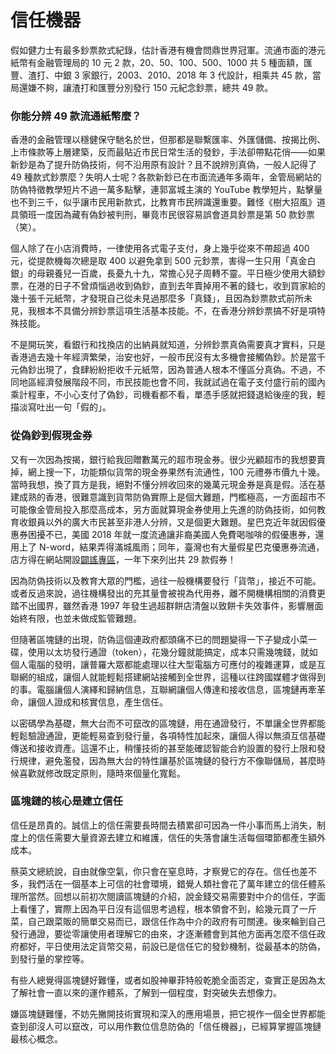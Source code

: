 # 信任機器

假如健力士有最多鈔票款式紀錄，估計香港有機會問鼎世界冠軍。流通市面的港元紙幣有金融管理局的 10 元 2 款，20、50、100、500、1000 共 5 種面額，匯豐、渣打、中銀 3 家銀行，2003、2010、2018 年 3 代設計，相乘共 45 款，當局還嫌不夠，讓渣打和匯豐分別發行 150 元紀念鈔票，總共 49 款。

### 你能分辨 49 款流通紙幣麼？

香港的金融管理以穩健保守馳名於世，但那都是聯繫匯率、外匯儲備、按揭比例、上市條款等上層建築，反而最貼近市民日常生活的發鈔，手法卻帶點花俏——如果新鈔是為了提升防偽技術，何不沿用原有設計？且不說辨別真偽，一般人記得了 49 種款式鈔票麼？失明人士呢？各款新鈔已在市面流通年多兩年，金管局網站的防偽特徵教學短片不過一萬多點擊，連郭富城主演的 YouTube 教學短片，點擊量也不到三千，似乎讓市民用新款式，比教育市民辨識還重要。難怪《樹大招風》道具領班一度因為藏有偽鈔被判刑，畢竟市民很容易誤會道具鈔票是第 50 款鈔票（笑）。

個人除了在小店消費時，一律使用各式電子支付，身上幾乎從來不帶超過 400 元，從提款機每次總是取 400 以避免拿到 500 元鈔票，害得一生只用「真金白銀」的母親養兒一百歲，長憂九十九，常擔心兒子周轉不靈。平日極少使用大額鈔票，在港的日子不曾煩惱過收到偽鈔，直到去年賣掉用不著的錢七，收到買家給的幾十張千元紙幣，才發現自己從未見過那麼多「真錢」，且因為鈔票款式前所未見，我根本不具備分辨鈔票這項生活基本技能。不，在香港分辨鈔票搞不好是項特殊技能。

不是開玩笑，看銀行和找換店的出納員就知道，分辨鈔票真偽需要真才實料，只是香港過去幾十年經濟繁榮，治安也好，一般市民沒有太多機會接觸偽鈔。於是當千元偽鈔出現了，食肆紛紛拒收千元紙幣，因為普通人根本不懂區分真偽。不過，不同地區經濟發展階段不同，市民技能也會不同，我就試過在電子支付盛行前的國內乘計程車，不小心支付了偽鈔，司機看都不看，單憑手感就把錢退給後座的我，輕描淡寫吐出一句「假的」。

### **從偽鈔到假現金券**

又有一次因為按揭，銀行給我回贈數萬元的超市現金券。很少光顧超市的我想要賣掉，網上搜一下，功能類似貨幣的現金券果然有流通性，100 元禮券市價九十幾。當時我想，換了買方是我，絕對不懂分辨收回來的幾萬元現金券是真是假。活在基建成熟的香港，很難意識到貨幣防偽實際上是個大難題，門檻極高，一方面超市不可能像金管局投入那麼高成本，另方面就算現金券使用上先進的防偽技術，如何教育收銀員以外的廣大市民甚至非港人分辨，又是個更大難題。星巴克近年就因假優惠券困擾不已，美國 2018 年就一度流通讓非裔美國人免費喝咖啡的假優惠券，還用上了 N-word，結果弄得滿城風雨；同年，臺灣也有大量假星巴克優惠券流通，店方得在網站開設[闢謠專區](https://www.starbucks.com.tw/stores/allevent/show.jspx?n=1016)，一年下來列出共 29 款假券！

因為防偽技術以及教育大眾的門檻，過往一般機構要發行「貨幣」，接近不可能。或者反過來說，過往機構發出的充其量會被視為代用券，離不開機構相關的消費更踏不出國界，雖然香港 1997 年發生過超群餅店清盤以致餅卡失效事件，影響層面始終有限，也並未做成監管難題。

但隨著區塊鏈的出現，防偽這個連政府都頭痛不已的問題變得一下子變成小菜一碟，使用以太坊發行通證（token），花幾分鐘就能搞定，成本只需幾塊錢，就如個人電腦的發明，讓普羅大眾都能處理以往大型電腦方可應付的複雜運算，或是互聯網的組成，讓個人就能輕鬆搭建網站接觸到全世界，這種以往跨國媒體才做得到的事。電腦讓個人演繹和歸納信息，互聯網讓個人傳達和接收信息，區塊鏈再牽革命，讓個人證成和核實信息，產生信任。

以密碼學為基礎，無大台而不可竄改的區塊鏈，用在通證發行，不單讓全世界都能輕鬆驗證通證，更能輕易查到發行量，各項特性加起來，讓個人得以無須互信基礎傳送和接收資產。這還不止，稍懂技術的甚至能確認智能合約設置的發行上限和發行規律，避免濫發，因為無大台的特性讓基於區塊鏈的發行方不像聯儲局，甚麼時候喜歡就修改既定原則，隨時來個量化寬鬆。

### **區塊鏈的核心是建立信任**

信任是昂貴的。誠信上的信任需要長時間去積累卻可因為一件小事而馬上消失，制度上的信任需要大量資源去建立和維護，信任的失落會讓生活每個環節都產生額外成本。

蔡英文總統說，自由就像空氣，你只會在窒息時，才察覺它的存在。信任也差不多，我們活在一個基本上可信的社會環境，錯覺人類社會花了萬年建立的信任體系理所當然。回想以前初次閱讀區塊鏈的介紹，說金錢交易需要對中介的信任，字面上看懂了，實際上因為平日沒有這個思考過程，根本領會不到，給幾元買了一斤菜，自己跟菜販的簡單交易而已，跟信任作為中介的政府有可關連。後來輪到自己發行通證，要從零讓使用者理解它的由來，才逐漸體會到其他方面再怎麼不信任政府都好，平日使用法定貨幣交易，前設已是信任它的發鈔機制，從最基本的防偽，到發行量的掌控等。

有些人總覺得區塊鏈好難懂，或者如股神畢菲特般乾脆全面否定，查實正是因為太了解社會一直以來的運作體系，了解到一個程度，對突破失去想像力。

嫌區塊鏈難懂，不妨先撇開技術實現和深入的應用場景，把它視作一個全世界都能查到卻沒人可以竄改，可以用作數位信息防偽的「信任機器」，已經算掌握區塊鏈最核心概念。

